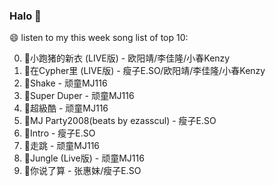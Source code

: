 

### Halo 👋

😄 listen to my this week song list of top 10:

0. 🌈小跑猪的新衣 (LIVE版) - 欧阳靖/李佳隆/小春Kenzy
1. 🌈在Cypher里  (LIVE版) - 瘦子E.SO/欧阳靖/李佳隆/小春Kenzy
2. 🌈Shake - 顽童MJ116
3. 🌈Super Duper - 顽童MJ116
4. 🌈超級酷 - 顽童MJ116
5. 🌈MJ Party2008(beats by ezasscul) - 瘦子E.SO
6. 🌈Intro - 瘦子E.SO
7. 🌈走跳 - 顽童MJ116
8. 🌈Jungle (Live版) - 顽童MJ116
9. 🌈你说了算 - 张惠妹/瘦子E.SO


